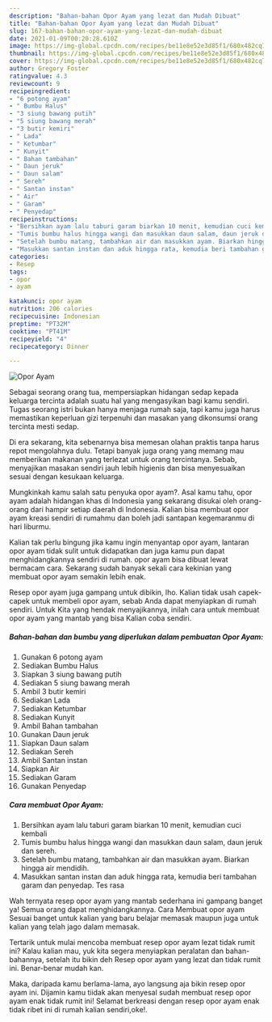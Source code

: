 ```yaml
---
description: "Bahan-bahan Opor Ayam yang lezat dan Mudah Dibuat"
title: "Bahan-bahan Opor Ayam yang lezat dan Mudah Dibuat"
slug: 167-bahan-bahan-opor-ayam-yang-lezat-dan-mudah-dibuat
date: 2021-01-09T00:20:28.610Z
image: https://img-global.cpcdn.com/recipes/be11e8e52e3d85f1/680x482cq70/opor-ayam-foto-resep-utama.jpg
thumbnail: https://img-global.cpcdn.com/recipes/be11e8e52e3d85f1/680x482cq70/opor-ayam-foto-resep-utama.jpg
cover: https://img-global.cpcdn.com/recipes/be11e8e52e3d85f1/680x482cq70/opor-ayam-foto-resep-utama.jpg
author: Gregory Foster
ratingvalue: 4.3
reviewcount: 9
recipeingredient:
- "6 potong ayam"
- " Bumbu Halus"
- "3 siung bawang putih"
- "5 siung bawang merah"
- "3 butir kemiri"
- " Lada"
- " Ketumbar"
- " Kunyit"
- " Bahan tambahan"
- " Daun jeruk"
- " Daun salam"
- " Sereh"
- " Santan instan"
- " Air"
- " Garam"
- " Penyedap"
recipeinstructions:
- "Bersihkan ayam lalu taburi garam biarkan 10 menit, kemudian cuci kembali"
- "Tumis bumbu halus hingga wangi dan masukkan daun salam, daun jeruk dan sereh."
- "Setelah bumbu matang, tambahkan air dan masukkan ayam. Biarkan hingga air mendidih."
- "Masukkan santan instan dan aduk hingga rata, kemudia beri tambahan garam dan penyedap. Tes rasa"
categories:
- Resep
tags:
- opor
- ayam

katakunci: opor ayam 
nutrition: 206 calories
recipecuisine: Indonesian
preptime: "PT32M"
cooktime: "PT41M"
recipeyield: "4"
recipecategory: Dinner

---
```



![Opor Ayam](https://img-global.cpcdn.com/recipes/be11e8e52e3d85f1/680x482cq70/opor-ayam-foto-resep-utama.jpg)

Sebagai seorang orang tua, mempersiapkan hidangan sedap kepada keluarga tercinta adalah suatu hal yang mengasyikan bagi kamu sendiri. Tugas seorang istri bukan hanya menjaga rumah saja, tapi kamu juga harus memastikan keperluan gizi terpenuhi dan masakan yang dikonsumsi orang tercinta mesti sedap.

Di era  sekarang, kita sebenarnya bisa memesan olahan praktis tanpa harus repot mengolahnya dulu. Tetapi banyak juga orang yang memang mau memberikan makanan yang terlezat untuk orang tercintanya. Sebab, menyajikan masakan sendiri jauh lebih higienis dan bisa menyesuaikan sesuai dengan kesukaan keluarga. 



Mungkinkah kamu salah satu penyuka opor ayam?. Asal kamu tahu, opor ayam adalah hidangan khas di Indonesia yang sekarang disukai oleh orang-orang dari hampir setiap daerah di Indonesia. Kalian bisa membuat opor ayam kreasi sendiri di rumahmu dan boleh jadi santapan kegemaranmu di hari liburmu.

Kalian tak perlu bingung jika kamu ingin menyantap opor ayam, lantaran opor ayam tidak sulit untuk didapatkan dan juga kamu pun dapat menghidangkannya sendiri di rumah. opor ayam bisa dibuat lewat bermacam cara. Sekarang sudah banyak sekali cara kekinian yang membuat opor ayam semakin lebih enak.

Resep opor ayam juga gampang untuk dibikin, lho. Kalian tidak usah capek-capek untuk membeli opor ayam, sebab Anda dapat menyiapkan di rumah sendiri. Untuk Kita yang hendak menyajikannya, inilah cara untuk membuat opor ayam yang mantab yang bisa Kalian coba sendiri.

<!--inarticleads1-->

##### Bahan-bahan dan bumbu yang diperlukan dalam pembuatan Opor Ayam:

1. Gunakan 6 potong ayam
1. Sediakan  Bumbu Halus
1. Siapkan 3 siung bawang putih
1. Sediakan 5 siung bawang merah
1. Ambil 3 butir kemiri
1. Sediakan  Lada
1. Sediakan  Ketumbar
1. Sediakan  Kunyit
1. Ambil  Bahan tambahan
1. Gunakan  Daun jeruk
1. Siapkan  Daun salam
1. Sediakan  Sereh
1. Ambil  Santan instan
1. Siapkan  Air
1. Sediakan  Garam
1. Gunakan  Penyedap




<!--inarticleads2-->

##### Cara membuat Opor Ayam:

1. Bersihkan ayam lalu taburi garam biarkan 10 menit, kemudian cuci kembali
1. Tumis bumbu halus hingga wangi dan masukkan daun salam, daun jeruk dan sereh.
1. Setelah bumbu matang, tambahkan air dan masukkan ayam. Biarkan hingga air mendidih.
1. Masukkan santan instan dan aduk hingga rata, kemudia beri tambahan garam dan penyedap. Tes rasa




Wah ternyata resep opor ayam yang mantab sederhana ini gampang banget ya! Semua orang dapat menghidangkannya. Cara Membuat opor ayam Sesuai banget untuk kalian yang baru belajar memasak maupun juga untuk kalian yang telah jago dalam memasak.

Tertarik untuk mulai mencoba membuat resep opor ayam lezat tidak rumit ini? Kalau kalian mau, yuk kita segera menyiapkan peralatan dan bahan-bahannya, setelah itu bikin deh Resep opor ayam yang lezat dan tidak rumit ini. Benar-benar mudah kan. 

Maka, daripada kamu berlama-lama, ayo langsung aja bikin resep opor ayam ini. Dijamin kamu tiidak akan menyesal sudah membuat resep opor ayam enak tidak rumit ini! Selamat berkreasi dengan resep opor ayam enak tidak ribet ini di rumah kalian sendiri,oke!.

